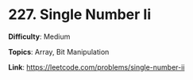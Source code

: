 # 227. Single Number Ii

**Difficulty**: Medium

**Topics**: Array, Bit Manipulation

**Link**: https://leetcode.com/problems/single-number-ii
